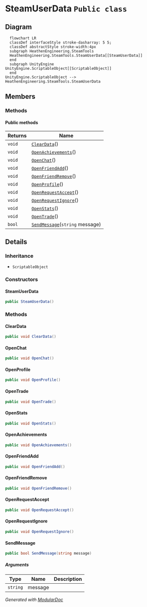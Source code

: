 # SteamUserData `Public class`

## Diagram
```mermaid
  flowchart LR
  classDef interfaceStyle stroke-dasharray: 5 5;
  classDef abstractStyle stroke-width:4px
  subgraph HeathenEngineering.SteamTools
  HeathenEngineering.SteamTools.SteamUserData[[SteamUserData]]
  end
  subgraph UnityEngine
UnityEngine.ScriptableObject[[ScriptableObject]]
  end
UnityEngine.ScriptableObject --> HeathenEngineering.SteamTools.SteamUserData
```

## Members
### Methods
#### Public  methods
| Returns | Name |
| --- | --- |
| `void` | [`ClearData`](#cleardata)() |
| `void` | [`OpenAchievements`](#openachievements)() |
| `void` | [`OpenChat`](#openchat)() |
| `void` | [`OpenFriendAdd`](#openfriendadd)() |
| `void` | [`OpenFriendRemove`](#openfriendremove)() |
| `void` | [`OpenProfile`](#openprofile)() |
| `void` | [`OpenRequestAccept`](#openrequestaccept)() |
| `void` | [`OpenRequestIgnore`](#openrequestignore)() |
| `void` | [`OpenStats`](#openstats)() |
| `void` | [`OpenTrade`](#opentrade)() |
| `bool` | [`SendMessage`](#sendmessage)(`string` message) |

## Details
### Inheritance
 - `ScriptableObject`

### Constructors
#### SteamUserData
```csharp
public SteamUserData()
```

### Methods
#### ClearData
```csharp
public void ClearData()
```

#### OpenChat
```csharp
public void OpenChat()
```

#### OpenProfile
```csharp
public void OpenProfile()
```

#### OpenTrade
```csharp
public void OpenTrade()
```

#### OpenStats
```csharp
public void OpenStats()
```

#### OpenAchievements
```csharp
public void OpenAchievements()
```

#### OpenFriendAdd
```csharp
public void OpenFriendAdd()
```

#### OpenFriendRemove
```csharp
public void OpenFriendRemove()
```

#### OpenRequestAccept
```csharp
public void OpenRequestAccept()
```

#### OpenRequestIgnore
```csharp
public void OpenRequestIgnore()
```

#### SendMessage
```csharp
public bool SendMessage(string message)
```
##### Arguments
| Type | Name | Description |
| --- | --- | --- |
| `string` | message |   |

*Generated with* [*ModularDoc*](https://github.com/hailstorm75/ModularDoc)
